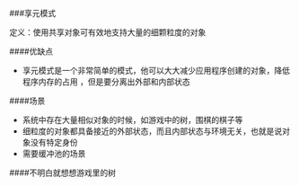 ###享元模式

定义：使用共享对象可有效地支持大量的细颗粒度的对象

####优缺点
- 享元模式是一个非常简单的模式，他可以大大减少应用程序创建的对象，降低程序内存的占用
  ，但是要分离出外部和内部状态
  
  
####场景
- 系统中存在大量相似对象的时候，如游戏中的树，围棋的棋子等
- 细粒度的对象都具备接近的外部状态，而且内部状态与环境无关，也就是说对象没有特定身份
- 需要缓冲池的场景 


####不明白就想想游戏里的树